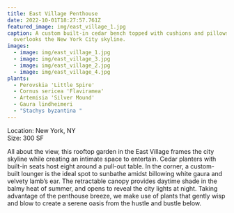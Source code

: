 ```yaml
---
title: East Village Penthouse
date: 2022-10-01T18:27:57.761Z
featured_image: img/east_village_1.jpg
caption: A custom built-in cedar bench topped with cushions and pillows sits
  overlooks the New York City skyline.
images:
  - image: img/east_village_1.jpg
  - image: img/east_village_3.jpg
  - image: img/east_village_2.jpg
  - image: img/east_village_4.jpg
plants:
  - Perovskia 'Little Spire'
  - Cornus sericea 'Flaviramea'
  - Artemisia 'Silver Mound'
  - Gaura lindheimeri
  - "Stachys byzantina "
---
```

L﻿ocation: New York, NY\
S﻿ize: 300 SF



All about the view, this rooftop garden in the East Village frames the city skyline while creating an intimate space to entertain. Cedar planters with built-in seats host eight around a pull-out table. In the corner, a custom-built lounger is the ideal spot to sunbathe amidst billowing white gaura and velvety lamb’s ear. The retractable canopy provides daytime shade in the balmy heat of summer, and opens to reveal the city lights at night. Taking advantage of the penthouse breeze, we make use of plants that gently wisp and blow to create a serene oasis from the hustle and bustle below.